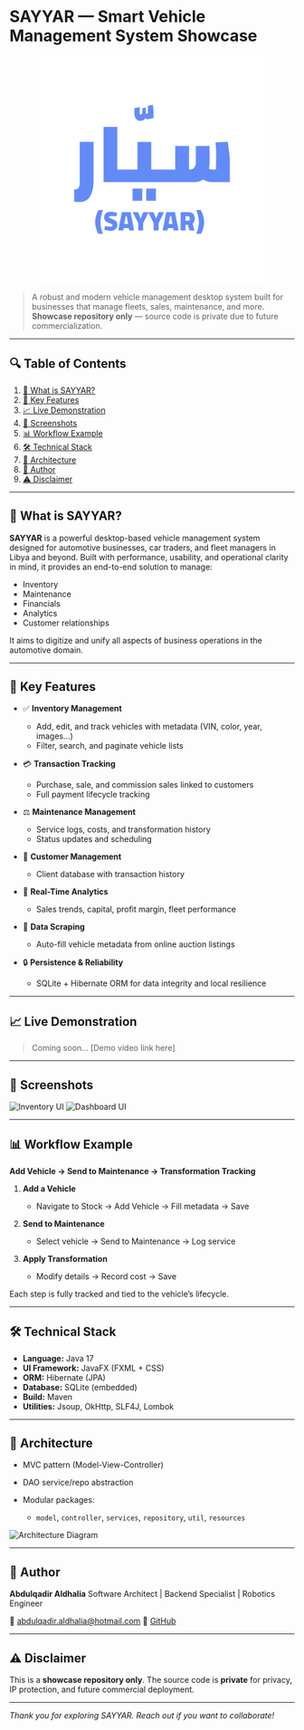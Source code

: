 # SAYYAR — Smart Vehicle Management System Showcase

<p align="center">
  <img src="media/sayyar-logo.png" alt="SAYYAR Logo" width="400"/>
</p>

> A robust and modern vehicle management desktop system built for businesses that manage fleets, sales, maintenance, and more.
> **Showcase repository only** — source code is private due to future commercialization.

---

## 🔍 Table of Contents

1. [🚗 What is SAYYAR?](#what-is-sayyar)
2. [🔐 Key Features](#key-features)
3. [📈 Live Demonstration](#live-demonstration)
4. [📸 Screenshots](#screenshots)
5. [📊 Workflow Example](#workflow-example)
6. [🛠️ Technical Stack](#technical-stack)
7. [📏 Architecture](#architecture)
8. [👤 Author](#author)
9. [⚠️ Disclaimer](#disclaimer)

---

## 🚗 What is SAYYAR?

**SAYYAR** is a powerful desktop-based vehicle management system designed for automotive businesses, car traders, and fleet managers in Libya and beyond. Built with performance, usability, and operational clarity in mind, it provides an end-to-end solution to manage:

* Inventory
* Maintenance
* Financials
* Analytics
* Customer relationships

It aims to digitize and unify all aspects of business operations in the automotive domain.

---

## 🔐 Key Features

* ✅ **Inventory Management**

  * Add, edit, and track vehicles with metadata (VIN, color, year, images...)
  * Filter, search, and paginate vehicle lists

* 💳 **Transaction Tracking**

  * Purchase, sale, and commission sales linked to customers
  * Full payment lifecycle tracking

* ⚖️ **Maintenance Management**

  * Service logs, costs, and transformation history
  * Status updates and scheduling

* 💼 **Customer Management**

  * Client database with transaction history

* 🔢 **Real-Time Analytics**

  * Sales trends, capital, profit margin, fleet performance

* 🔎 **Data Scraping**

  * Auto-fill vehicle metadata from online auction listings

* 🔒 **Persistence & Reliability**

  * SQLite + Hibernate ORM for data integrity and local resilience

---

## 📈 Live Demonstration

> Coming soon... \[Demo video link here]

---

## 📸 Screenshots

![Inventory UI](media/screenshots/inventory.png)
![Dashboard UI](media/screenshots/dashboard.png)

---

## 📊 Workflow Example

**Add Vehicle → Send to Maintenance → Transformation Tracking**

1. **Add a Vehicle**

   * Navigate to Stock → Add Vehicle → Fill metadata → Save

2. **Send to Maintenance**

   * Select vehicle → Send to Maintenance → Log service

3. **Apply Transformation**

   * Modify details → Record cost → Save

Each step is fully tracked and tied to the vehicle’s lifecycle.

---

## 🛠️ Technical Stack

* **Language:** Java 17
* **UI Framework:** JavaFX (FXML + CSS)
* **ORM:** Hibernate (JPA)
* **Database:** SQLite (embedded)
* **Build:** Maven
* **Utilities:** Jsoup, OkHttp, SLF4J, Lombok

---

## 📏 Architecture

* MVC pattern (Model-View-Controller)
* DAO service/repo abstraction
* Modular packages:

  * `model`, `controller`, `services`, `repository`, `util`, `resources`

![Architecture Diagram](media/sayyar-architecture.png)

---

## 👤 Author

**Abdulqadir Aldhalia**
Software Architect | Backend Specialist | Robotics Engineer

📧 [abdulqadir.aldhalia@hotmail.com](mailto:abdulqadir.aldhalia@hotmail.com)
🔗 [GitHub](https://github.com/Abdulqadir-Aldhalia)

---

## ⚠️ Disclaimer

This is a **showcase repository only**. The source code is **private** for privacy, IP protection, and future commercial deployment.

---

*Thank you for exploring SAYYAR. Reach out if you want to collaborate!*
